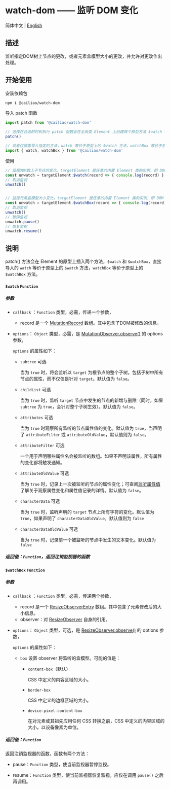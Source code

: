 # watch-dom —— 监听 DOM 变化

简体中文 | [English](../README.md)

## 描述

监听指定DOM树上节点的更改，或者元素盒模型大小的更改，并允许对更改作出处理。

## 开始使用

安装依赖包

```bash
npm i @cailiao/watch-dom
```

导入 patch 函数

```javascript
import patch from '@cailiao/watch-dom'

// 选择在合适的时机执行 patch 函数会在全局类 Element 上创建两个原型方法 $watch 和 $watchBox
patch() 

// 或者仅按需导入指定的方法，watch 等价于原型上的 $watch 方法，watchBox 等价于原型上的 $watchBox 方法
import { watch, watchBox } from '@cailiao/watch-dom'
```

使用

```javascript
// 监视DOM数上子节点的变化，targetElement 是任意的内置 Element 类的实例，即 DOM 元素
const unwatch = targetElement.$watch(record => { console.log(record) }, { subtree: true, childList: true })
// 取消监视
unwatch()


// 监视元素盒模型大小变化，targetElement 是任意的内置 Element 类的实例，即 DOM 元素
const unwatch = targetElement.$watchBox(record => { console.log(record) }, { subtree: true, childList: true })
// 取消监视
unwatch()
// 暂停监视
unwatch.pause()
// 恢复监视
unwatch.resume()
```



## 说明

patch() 方法会在 Element 的原型上插入两个方法，`$watch` 和 `$watchBox`，直接导入的 `watch` 等价于原型上的 `$watch` 方法，`watchBox` 等价于原型上的 `$watchBox` 方法。

#### `$watch` `Function`

##### 参数

- `callback` ：`Function` 类型，必需，传递一个参数，

  - record 是一个 [MutationRecord](https://developer.mozilla.org/zh-CN/docs/Web/API/MutationRecord) 数组。其中包含了DOM被修改的信息。

- `options`： `Object` 类型，必需，是 [MutationObserver.observe()](https://developer.mozilla.org/zh-CN/docs/Web/API/MutationObserver/observe) 的 options 参数，

    `options` 的属性如下：

  - `subtree` 可选

      当为 `true` 时，将会监听以 `target` 为根节点的整个子树。包括子树中所有节点的属性，而不仅仅是针对 `target`。默认值为 `false`。

  - `childList` 可选

      当为 `true` 时，监听 `target` 节点中发生的节点的新增与删除（同时，如果 `subtree` 为 `true`，会针对整个子树生效）。默认值为 `false`。

  - `attributes` 可选

      当为 `true` 时观察所有监听的节点属性值的变化。默认值为 `true`，当声明了 `attributeFilter` 或 `attributeOldValue`，默认值则为 `false`。

  - `attributeFilter` 可选

      一个用于声明哪些属性名会被监听的数组。如果不声明该属性，所有属性的变化都将触发通知。

  - `attributeOldValue` 可选

      当为 `true` 时，记录上一次被监听的节点的属性变化；可查阅[监听属性值](https://developer.mozilla.org/zh-CN/docs/Web/API/MutationObserver#监听属性值)了解关于观察属性变化和属性值记录的详情。默认值为 `false`。

  - `characterData` 可选

      当为 `true` 时，监听声明的 `target` 节点上所有字符的变化。默认值为 `true`，如果声明了 `characterDataOldValue`，默认值则为 `false`

  - `characterDataOldValue` 可选

      当为 `true` 时，记录前一个被监听的节点中发生的文本变化。默认值为 `false`

##### 返回值：`Function`，返回注销监视器的函数



#### `$watchBox` `Function`

##### 参数

- `callback` ：`Function` 类型，必需，传递两个参数，

  - record 是一个 [ResizeObserverEntry](https://developer.mozilla.org/zh-CN/docs/Web/API/ResizeObserverEntry) 数组。其中包含了元素修改后的大小信息。
  - observer：对 [ResizeObserver](https://developer.mozilla.org/zh-CN/docs/Web/API/ResizeObserver/ResizeObserver) 自身的引用。

- `options`： `Object` 类型，可选，是 [ResizeObserver.observe()](https://developer.mozilla.org/zh-CN/docs/Web/API/ResizeObserver/observe) 的 options 参数，

    `options` 的属性如下：

  - `box` 设置 observer 将监听的盒模型。可能的值是：

    - `content-box`（默认）

        CSS 中定义的内容区域的大小。

    - `border-box`

        CSS 中定义的边框区域的大小。

    - `device-pixel-content-box`

        在对元素或其祖先应用任何 CSS 转换之前，CSS 中定义的内容区域的大小，以设备像素为单位。

##### 返回值：`Function`

返回注销监视器的函数，函数有两个方法：

- pause：`Function` 类型，使当前监视器暂停监视。

- resume：`Function` 类型，使当前监视器恢复监视。应仅在调用 `pause()` 之后再调用。
